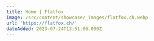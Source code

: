 ```yaml
---
title: Home | Flatfox
image: /src/content/showcase/_images/flatfox.ch.webp
url: 'https://flatfox.ch/'
dateAdded: 2023-07-24T13:51:06.000Z
---
```


